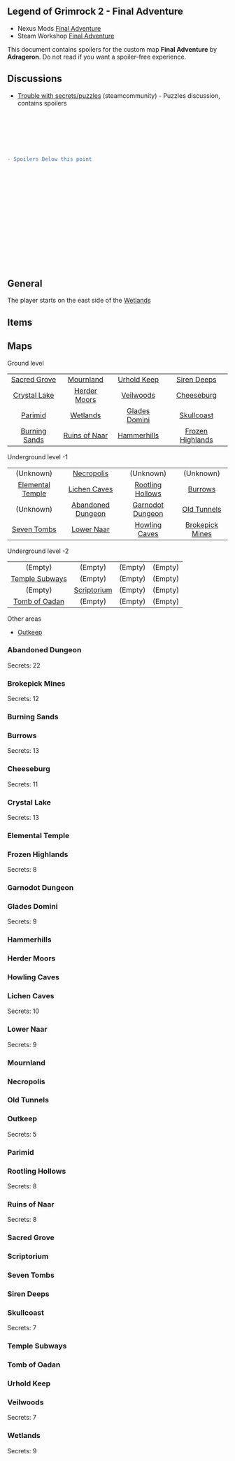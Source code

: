 Legend of Grimrock 2 - Final Adventure
--------------------------------------

- Nexus Mods [Final Adventure](https://www.nexusmods.com/legendofgrimrock2/mods/162)
- Steam Workshop [Final Adventure](https://steamcommunity.com/sharedfiles/filedetails/?id=2887835016)

This document contains spoilers for the custom map **Final Adventure** by **Adrageron**. Do not read if you want a spoiler-free experience.

## Discussions

- [Trouble with secrets/puzzles](https://steamcommunity.com/workshop/filedetails/discussion/2887835016/3589960830782074657/) (steamcommunity) - Puzzles discussion, contains spoilers

<br /><br /><br /><br /><br />
```diff
- Spoilers Below this point
```
<br /><br /><br /><br /><br /><br /><br /><br /><br /><br /><br /><br /><br />

## General

The player starts on the east side of the [Wetlands](#Wetlands)

## Items

## Maps

Ground level

|       |       |       |       |
| :---: | :---: | :---: | :---: |
| [Sacred Grove](#Sacred-Grove) | [Mournland](#Mournland) | [Urhold Keep](#Urhold-Keep) | [Siren Deeps](#Siren-Deeps) |
| [Crystal Lake](#Crystal-Lake) | [Herder Moors](#Herder-Moors) | [Veilwoods](#Veilwoods) | [Cheeseburg](#Cheeseburg) |
| [Parimid](#Parimid) | [Wetlands](#Wetlands) | [Glades Domini](#Glades-Domini) | [Skullcoast](#Skullcoast) |
| [Burning Sands](#Burning-Sands) | [Ruins of Naar](#Ruins-of-Naar) | [Hammerhills](#Hammerhills) | [Frozen Highlands](#Frozen-Highlands) |

Underground level -1

|       |       |       |       |
| :---: | :---: | :---: | :---: |
| (Unknown) | [Necropolis](#Necropolis) | (Unknown) | (Unknown) |
| [Elemental Temple](#Elemental-Temple) | [Lichen Caves](#Lichen-Caves) | [Rootling Hollows](#Rootling-Hollows) | [Burrows](#Burrows) |
| (Unknown) | [Abandoned Dungeon](#Abandoned-Dungeon) | [Garnodot Dungeon](#Garnodot-Dungeon) | [Old Tunnels](#Old-Tunnels) |
| [Seven Tombs](#Seven-Tombs) | [Lower Naar](#Lower-Naar) | [Howling Caves](#Howling-Caves) | [Brokepick Mines](#Brokepick-Mines) |

Underground level -2

|       |       |       |       |
| :---: | :---: | :---: | :---: |
| (Empty) | (Empty) | (Empty) | (Empty) |
| [Temple Subways](#Temple-Subways) | (Empty) | (Empty) | (Empty) |
| (Empty) | [Scriptorium](#Scriptorium) | (Empty) | (Empty) |
| [Tomb of Oadan](#Tomb-of-Oadan) | (Empty) | (Empty) | (Empty) |

Other areas

- [Outkeep](#Outkeep)

### Abandoned Dungeon
Secrets: 22
### Brokepick Mines
Secrets: 12
### Burning Sands
### Burrows
Secrets: 13
### Cheeseburg
Secrets: 11
### Crystal Lake
Secrets: 13
### Elemental Temple
### Frozen Highlands
Secrets: 8
### Garnodot Dungeon
### Glades Domini
Secrets: 9
### Hammerhills
### Herder Moors
### Howling Caves
### Lichen Caves
Secrets: 10
### Lower Naar
Secrets: 9
### Mournland
### Necropolis
### Old Tunnels
### Outkeep
Secrets: 5
### Parimid
### Rootling Hollows
Secrets: 8
### Ruins of Naar
Secrets: 8
### Sacred Grove
### Scriptorium
### Seven Tombs
### Siren Deeps
### Skullcoast
Secrets: 7
### Temple Subways
### Tomb of Oadan
### Urhold Keep
### Veilwoods
Secrets: 7
### Wetlands
Secrets: 9
